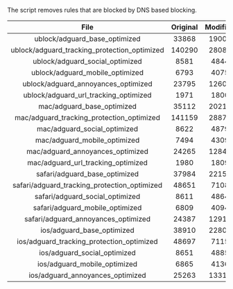 The script removes rules that are blocked by DNS based blocking.


| File | Original | Modified |
|:----:|:-----:|:-----:|
| ublock/adguard_base_optimized | 33868 | 19007 |
| ublock/adguard_tracking_protection_optimized | 140290 | 28082 |
| ublock/adguard_social_optimized | 8581 | 4844 |
| ublock/adguard_mobile_optimized | 6793 | 4075 |
| ublock/adguard_annoyances_optimized | 23795 | 12604 |
| ublock/adguard_url_tracking_optimized | 1971 | 1800 |
| mac/adguard_base_optimized | 35112 | 20217 |
| mac/adguard_tracking_protection_optimized | 141159 | 28871 |
| mac/adguard_social_optimized | 8622 | 4879 |
| mac/adguard_mobile_optimized | 7494 | 4309 |
| mac/adguard_annoyances_optimized | 24265 | 12846 |
| mac/adguard_url_tracking_optimized | 1980 | 1809 |
| safari/adguard_base_optimized | 37984 | 22155 |
| safari/adguard_tracking_protection_optimized | 48651 | 7108 |
| safari/adguard_social_optimized | 8611 | 4864 |
| safari/adguard_mobile_optimized | 6809 | 4094 |
| safari/adguard_annoyances_optimized | 24387 | 12916 |
| ios/adguard_base_optimized | 38910 | 22806 |
| ios/adguard_tracking_protection_optimized | 48697 | 7115 |
| ios/adguard_social_optimized | 8651 | 4885 |
| ios/adguard_mobile_optimized | 6865 | 4136 |
| ios/adguard_annoyances_optimized | 25263 | 13318 |